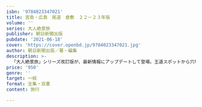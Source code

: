 ```yaml
---
isbn: '9784023347021'
title: 宮島・広島　尾道　倉敷　２２－２３年版
volume: ''
series: 大人絶景旅
publisher: 朝日新聞出版
pubdate: '2021-06-18'
cover: 'https://cover.openbd.jp/9784023347021.jpg'
author: 朝日新聞出版／著・編集
description: >-
  「大人絶景旅」シリーズ改訂版が、最新情報にアップデートして登場。王道スポットから穴場スポットまで見るだけでも楽しめる絶景写真と美食グルメ満載でお届け。取り外せる大判マップ付き。
price: '950'
genre: ''
target: 一般
format: 全集・双書
content: 旅行

---
```

